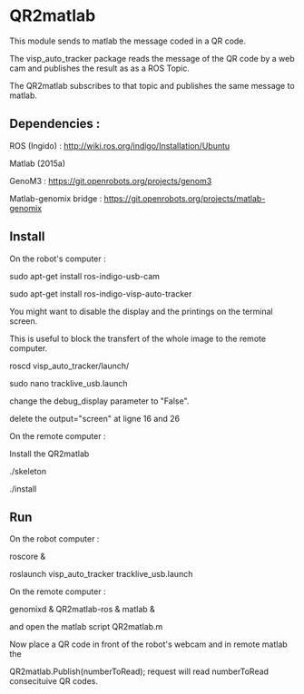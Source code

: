 # QR2matlab

This module sends to matlab the message coded in a QR code.

The visp_auto_tracker package reads the message of the QR code by a web cam and publishes the result as as a ROS Topic.

The QR2matlab subscribes to that topic and publishes the same message to matlab.

## Dependencies :

ROS (Ingido) : http://wiki.ros.org/indigo/Installation/Ubuntu

Matlab (2015a)

GenoM3 : https://git.openrobots.org/projects/genom3

Matlab-genomix bridge : https://git.openrobots.org/projects/matlab-genomix

## Install

On the robot's computer :

sudo apt-get install ros-indigo-usb-cam

sudo apt-get install ros-indigo-visp-auto-tracker


You might want to disable the display and the printings on the terminal screen.

This is useful to block the transfert of the whole image to the remote computer.

roscd visp_auto_tracker/launch/

sudo nano tracklive_usb.launch

change the debug_display parameter to "False".

delete the output="screen" at ligne 16 and 26


On the remote computer :


Install the QR2matlab

./skeleton

./install

## Run

On the robot computer :


roscore &

roslaunch visp_auto_tracker tracklive_usb.launch


On the remote computer :


genomixd & QR2matlab-ros & matlab &


and open the matlab script QR2matlab.m


Now place a QR code in front of the robot's webcam and in remote matlab the 

QR2matlab.Publish(numberToRead); request will read numberToRead consecituive QR codes.
